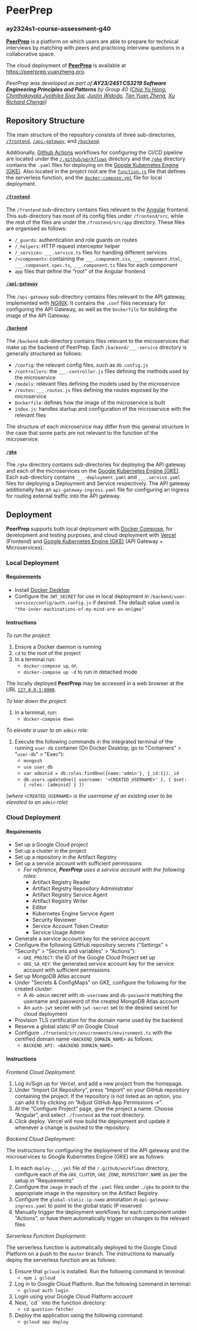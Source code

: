 # PeerPrep
### ay2324s1-course-assessment-g40

[**PeerPrep**](https://peerprep.yuanzheng.pro) is a platform on which users are able to prepare for technical interviews by matching with peers and practicing interview questions in a collaborative space.

The cloud deployment of [**PeerPrep**](https://peerprep.yuanzheng.pro) is available at https://peerprep.yuanzheng.pro. 

_PeerPrep was developed as part of **AY23/24S1 CS3219 Software Engineering Principles and Patterns** by Group 40 ([Chia Yu Hong](https://github.com/chia-yh), [Chinthakayala Jyothika Siva Sai](https://github.com/cjyothika), [Justin Widodo](https://github.com/GenFusion122), [Tan Yuan Zheng](https://github.com/YZTangent), [Xu Richard Chengji](https://github.com/itsrx))_

## Repository Structure
The main structure of the repository consists of three sub-directories, [`/frontend`](https://github.com/CS3219-AY2324S1/ay2324s1-course-assessment-g40/tree/master/frontend), [`/api-gateway`](https://github.com/CS3219-AY2324S1/ay2324s1-course-assessment-g40/tree/master/api-gateway), and [`/backend`](https://github.com/CS3219-AY2324S1/ay2324s1-course-assessment-g40/tree/master/backend).

Additionally, [Github Actions](https://docs.github.com/en/actions) workflows for configuring the CI/CD pipeline are located under the [`/.github/workflows`](https://github.com/CS3219-AY2324S1/ay2324s1-course-assessment-g40/tree/master/.github/workflows) directory and the [`/gke`](https://github.com/CS3219-AY2324S1/ay2324s1-course-assessment-g40/tree/master/gke) directory contains the `.yaml` files for deploying on the [Google Kubernetes Engine (GKE)](https://cloud.google.com/kubernetes-engine?hl=en). Also located in the project root are the [`function.js`](https://github.com/CS3219-AY2324S1/ay2324s1-course-assessment-g40/tree/master/function.js) file that defines the serverless function, and the [`docker-compose.yml`](https://github.com/CS3219-AY2324S1/ay2324s1-course-assessment-g40/blob/master/docker-compose.yml) file for local deployment.

#### [`/frontend`](https://github.com/CS3219-AY2324S1/ay2324s1-course-assessment-g40/tree/master/frontend)
The `/frontend` sub-directory contains files relevant to the [Angular](https://angular.io/) frontend. This sub-directory has most of its config files under `/frontend/src`, while the rest of the files are under the `/frontend/src/app` directory. These files are organised as follows:
- `/_guards`: authentication and role guards on routes
- `/_helpers`: HTTP request interceptor helper
- `/_services`: `___.service.ts` files for handling different services
- `/<component>`: containing the `___.component.css`, `___.component.html`, `___.component.spec.ts`, `___.component.ts` files for each component
- `app` files that define the "root" of the Angular frontend

#### [`/api-gateway`](https://github.com/CS3219-AY2324S1/ay2324s1-course-assessment-g40/tree/master/api-gateway)
The `/api-gateway` sub-directory contains files relevant to the API gateway, implemented with [NGINX](https://www.nginx.com/). It contains the `.conf` files necessary for configuring the API Gateway, as well as the `Dockerfile` for building the image of the API Gateway.

#### [`/backend`](https://github.com/CS3219-AY2324S1/ay2324s1-course-assessment-g40/tree/master/backend)
The `/backend` sub-directory contains files relevant to the microservices that make up the backend of PeerPrep. Each `/backend/___-service` directory is generally structured as follows:
- `/config`: the relevant config files, such as `db.config.js`
- `/controllers`: the `___.controller.js` files defining the methods used by the microservice
- `/models`: relevant files defining the models used by the microservice
- `/routes`: `___.routes.js` files defining the routes exposed by the microservice
- `Dockerfile`: defines how the image of the microservice is built
- `index.js`: handles startup and configuration of the microservice with the relevant files

The structure of each microservice may differ from this general structure in the case that some parts are not relevant to the function of the microservice.

#### [`/gke`](https://github.com/CS3219-AY2324S1/ay2324s1-course-assessment-g40/tree/master/gke)
The `/gke` directory contains sub-directories for deploying the API gateway and each of the microservices on the [Google Kubernetes Engine (GKE)](https://cloud.google.com/kubernetes-engine?hl=en). Each sub-directory contains `___-deployment.yaml` and `___.service.yaml` files for deploying a Deployment and Service respectively. The API gateway additionally has an `api-gateway-ingress.yaml` file for configuring an ingress for routing external traffic into the API gateway.

## Deployment
**PeerPrep** supports both local deployment with [Docker Compose](https://docs.docker.com/compose/), for development and testing purposes, and cloud deployment with [Vercel](https://vercel.com/) (Frontend) and [Google Kubernetes Engine (GKE)](https://cloud.google.com/kubernetes-engine?hl=en) (API Gateway + Microservices).

### Local Deployment
#### Requirements
- Install [Docker Desktop](https://www.docker.com/products/docker-desktop/)
- Configure the `JWT_SECRET` for use in local deployment in `/backend/user-service/config/auth.config.js` if desired. The default value used is `"the-inner-machinations-of-my-mind-are-an-enigma"`

#### Instructions
_To run the project_:
1. Ensure a Docker daemon is running
2. `cd` to the root of the project
3. In a terminal run:
    * `docker-compose up`, or,
    * `docker-compose up -d` to run in detached mode

The locally deployed **PeerPrep** may be accessed in a web browser at the URL [`127.0.0.1:8000`](http://127.0.0.1:8000).

_To tear down the project:_
1. In a terminal, run:
    * `docker-compose down`

_To elevate a user to an_ `admin` _role:_
1. Execute the following commands in the integrated terminal of the running `user-db` container (On Docker Desktop, go to "Containers" > "`user-db`" > "Exec"):
    * `mongosh`
    * `use user_db`
    * `var adminid = db.roles.findOne({name:'admin'}, {_id:1})._id`
    * `db.users.updateOne({ username: '<CREATED_USERNAME>' }, { $set: { roles: [adminid] } })`

(_where_ `<CREATED_USERNAME>` _is the username of an existing user to be elevated to an `admin` role_)

### Cloud Deployment
#### Requirements
- Set up a Google Cloud project
- Set up a cluster in the project
- Set up a repository in the Artifact Registry
- Set up a service account with sufficient permissions
    * _For reference, **PeerPrep** uses a service account with the following roles:_
        - Artifact Registry Reader
        - Artifact Registry Repository Administrator
        - Artifact Registry Service Agent
        - Artifact Registry Writer
        - Editor
        - Kubernetes Engine Service Agent
        - Security Reviewer
        - Service Account Token Creator
        - Service Usage Admin
- Generate a service account key for the service account
- Configure the following GitHub repository secrets ("Settings" > "Security" > "Secrets and variables" > "Actions"):
    * `GKE_PROJECT`: the ID of the Google Cloud Project set up 
    * `GKE_SA_KEY`: the generated service account key for the service account with sufficient permissions
- Set up MongoDB Atlas account
- Under "Secrets & ConfigMaps" on GKE, configure the following for the created cluster:
    * A `db-admin` secret with `db-username` and `db-password` matching the username and password of the created MongoDB Atlas account
    * An `auth-jwt` secret with `jwt-secret` set to the desired secret for cloud deployment
- Provision TLS certification for the domain name used by the backend
- Reserve a global static IP on Google Cloud
- Configure `./frontend/src/environments/environment.ts` with the certified domain name `<BACKEND_DOMAIN_NAME>` as follows:
    * `BACKEND_API: <BACKEND_DOMAIN_NAME>`

#### Instructions

_Frontend Cloud Deployment:_

1. Log in/Sign up for Vercel, and add a new project from the homepage.
2. Under “Import Git Repository”, press “Import” on your GitHub repository containing the project. If the repository is not listed as an option, you can add it by clicking on “Adjust GitHub App Permissions →”.
3. At the “Configure Project” page, give the project a name. Choose “Angular”, and select `./frontend` as the root directory.
4. Click deploy. Vercel will now build the deployment and update it whenever a change is pushed to the repository.

_Backend Cloud Deployment:_

The instructions for configuring the deployment of the API gateway and the microservices to Google Kubernetes Engine (GKE) are as follows: 

1. In each `deploy-___.yml` file of the `/.github/workflows` directory, configure each of the `GKE_CLUTER`, `GKE_ZONE`, `REPOSITORY_NAME` as per the setup in "Requirements"
2. Configure the `image` in each of the `.yaml` files under `./gke` to point to the appropriate image in the repository on the Artifact Registry
3. Configure the `global-static-ip-name` annotation in `api-gateway-ingress.yaml` to point to the global static IP reserved
4. Manually trigger the deployment workflows for each component under "Actions", or have them automatically trigger on changes to the relevant files

_Serverless Function Deployment:_

The serverless function is automatically deployed to the Google Cloud Platform on a push to the `master` branch. The instructions to manually deploy the serverless function are as follows:

1. Ensure that `gcloud` is installed. Run the following command in terminal:
    * `npm i gcloud`
2. Log in to Google Cloud Platform. Run the following command in terminal:
    * `gcloud auth login`
3. Login using your Google Cloud Platform account
4. Next, `cd`` into the function directory:
    * `cd question-fetcher`
5. Deploy the application using the following command:
    * `gcloud app deploy`
